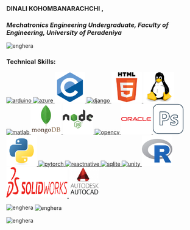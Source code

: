 <h3 align="left"> DINALI KOHOMBANARACHCHI , </h3>
<h3 align="left"><i>Mechatronics Engineering Undergraduate, Faculty of Engineering, University of Peradeniya</i></h3>
<p align="left"> <img src="https://komarev.com/ghpvc/?username=enghera&label=Profile%20views&color=0e75b6&style=flat" alt="enghera" /> </p>

<p align="left">
</p>

<h3 align="left">Technical Skills:</h3>
<p align="left"> 
    <a href="https://www.arduino.cc/" target="_blank" rel="noreferrer"> <img src="https://cdn.worldvectorlogo.com/logos/arduino-1.svg" alt="arduino" width="80" height="80"/> </a> 
    <a href="https://azure.microsoft.com/en-in/" target="_blank" rel="noreferrer"> <img src="https://www.vectorlogo.zone/logos/microsoft_azure/microsoft_azure-icon.svg" alt="azure" width="80" height="80"/> </a> 
    <a href="https://www.cprogramming.com/" target="_blank" rel="noreferrer"> <img src="https://raw.githubusercontent.com/devicons/devicon/master/icons/c/c-original.svg" alt="c" width="80" height="80"/> </a> 
    <a href="https://www.djangoproject.com/" target="_blank" rel="noreferrer"> <img src="https://cdn.worldvectorlogo.com/logos/django.svg" alt="django" width="80" height="80"/> </a> 
    <a href="https://www.w3.org/html/" target="_blank" rel="noreferrer"> <img src="https://raw.githubusercontent.com/devicons/devicon/master/icons/html5/html5-original-wordmark.svg" alt="html5" width="80" height="80"/> </a> 
    <a href="https://www.linux.org/" target="_blank" rel="noreferrer"> <img src="https://raw.githubusercontent.com/devicons/devicon/master/icons/linux/linux-original.svg" alt="linux" width="80" height="80"/> </a> 
    <a href="https://www.mathworks.com/" target="_blank" rel="noreferrer"> <img src="https://upload.wikimedia.org/wikipedia/commons/2/21/Matlab_Logo.png" alt="matlab" width="80" height="80"/> </a> 
    <a href="https://www.mongodb.com/" target="_blank" rel="noreferrer"> <img src="https://raw.githubusercontent.com/devicons/devicon/master/icons/mongodb/mongodb-original-wordmark.svg" alt="mongodb" width="80" height="80"/> </a> 
    <a href="https://nodejs.org" target="_blank" rel="noreferrer"> <img src="https://raw.githubusercontent.com/devicons/devicon/master/icons/nodejs/nodejs-original-wordmark.svg" alt="nodejs" width="80" height="80"/> </a> 
    <a href="https://opencv.org/" target="_blank" rel="noreferrer"> <img src="https://www.vectorlogo.zone/logos/opencv/opencv-icon.svg" alt="opencv" width="80" height="80"/> </a> 
    <a href="https://www.oracle.com/" target="_blank" rel="noreferrer"> <img src="https://raw.githubusercontent.com/devicons/devicon/master/icons/oracle/oracle-original.svg" alt="oracle" width="80" height="80"/> </a> 
    <a href="https://www.photoshop.com/en" target="_blank" rel="noreferrer"> <img src="https://raw.githubusercontent.com/devicons/devicon/master/icons/photoshop/photoshop-line.svg" alt="photoshop" width="80" height="80"/> </a> 
    <a href="https://www.python.org" target="_blank" rel="noreferrer"> <img src="https://raw.githubusercontent.com/devicons/devicon/master/icons/python/python-original.svg" alt="python" width="80" height="80"/> </a> 
    <a href="https://pytorch.org/" target="_blank" rel="noreferrer"> <img src="https://www.vectorlogo.zone/logos/pytorch/pytorch-icon.svg" alt="pytorch" width="80" height="80"/> </a> 
    <a href="https://reactnative.dev/" target="_blank" rel="noreferrer"> <img src="https://reactnative.dev/img/header_logo.svg" alt="reactnative" width="80" height="80"/> </a> 
    <a href="https://www.sqlite.org/" target="_blank" rel="noreferrer"> <img src="https://www.vectorlogo.zone/logos/sqlite/sqlite-icon.svg" alt="sqlite" width="80" height="80"/> </a> 
    <a href="https://unity.com/" target="_blank" rel="noreferrer"> <img src="https://www.vectorlogo.zone/logos/unity3d/unity3d-icon.svg" alt="unity" width="80" height="80"/> </a> 
    <a href="https://www.r-project.org/" target="_blank" rel="noreferrer">   <img src="https://raw.githubusercontent.com/devicons/devicon/master/icons/r/r-original.svg" alt="r" width="80" height="80"/></a> 
    <a href="https://www.solidworks.com/" target="_blank" rel="noreferrer"> <img src="https://github.com/EngHera/EngHera/blob/main/SolidWorks_Logo.svg.png" alt="solidworks" width="160" height="80"/>
    <a href="https://www.autodesk.com/products/autocad/overview" target="_blank" rel="noreferrer"><img src="https://github.com/EngHera/EngHera/blob/main/1051.800.jpg" alt="autocad" width="80" height="80"/> 
  </a> 
</p>

<p><img align="left" src="https://github-readme-stats.vercel.app/api/top-langs?username=enghera&show_icons=true&locale=en&layout=compact&bg_color=003366&text_color=ffffff" alt="enghera" /></p>

<p>&nbsp;<img align="center" src="https://github-readme-stats.vercel.app/api?username=enghera&show_icons=true&locale=en&bg_color=003366&text_color=ffffff" alt="enghera" /></p>

<p><img align="center" src="https://github-readme-streak-stats.herokuapp.com/?user=enghera&bg_color=003366&text_color=ffffff" alt="enghera" /></p>
